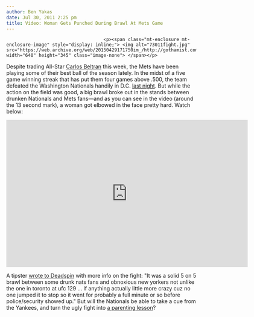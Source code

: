 ```yaml
---
author: Ben Yakas
date: Jul 30, 2011 2:25 pm
title: Video: Woman Gets Punched During Brawl At Mets Game
---
```


	
										<p><span class="mt-enclosure mt-enclosure-image" style="display: inline;"> <img alt="73011fight.jpg" src="https://web.archive.org/web/20150429171750im_/http://gothamist.com/attachments/byakas/73011fight.jpg" width="640" height="345" class="image-none"> </span></p>

<p>Despite trading All-Star <a href="https://web.archive.org/web/20150429171750/http://gothamist.com/2011/07/27/bye_bye_beltran_mets_agree_to_trade.php">Carlos Beltran</a> this week, the Mets have been playing some of their best ball of the season lately. In the midst of a five game winning streak that has put them four games above .500, the team defeated the Washington Nationals handily in D.C. <a href="https://web.archive.org/web/20150429171750/http://gothamist.com/2011/07/30/last_nights_action_mets_continue_wi.php">last night</a>. But while the action on the field was good, a big brawl broke out in the stands between drunken Nationals and Mets fans&#x2014;and as you can see in the video (around the 13 second mark), a woman got elbowed in the face pretty hard. Watch below:</p>

<p><iframe width="640" height="390" src="https://web.archive.org/web/20150429171750if_/http://www.youtube.com/embed/EJOl_Nt6JLM" frameborder="0" allowfullscreen></iframe></p>

<p>A tipster <a href="https://web.archive.org/web/20150429171750/http://deadspin.com/5826175/heres-video-of-some-unisex-fighting-at-last-nights-mets+nationals-game">wrote to Deadspin</a> with more info on the fight: &quot;It was a solid 5 on 5 brawl between some drunk nats fans and obnoxious new yorkers not unlike the one in toronto at ufc 129 ... if anything actually little more crazy cuz no one jumped it to stop so it went for probably a full minute or so before police/security showed up.&quot; But will the Nationals be able to take a cue from the Yankees, and turn the ugly fight into <a href="https://web.archive.org/web/20150429171750/http://gothamist.com/2009/06/22/video_yankee_fan_turns_stadium_braw.php">a parenting lesson</a>?</p>					
										
									
				